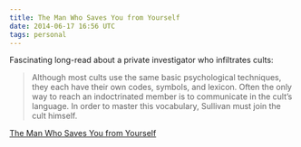 ```yaml
---
title: The Man Who Saves You from Yourself
date: 2014-06-17 16:56 UTC
tags: personal
---
```


Fascinating long-read about a private investigator who infiltrates cults:

> Although most cults use the same basic psychological techniques, they each have their own codes, symbols, and lexicon. Often the only way to reach an indoctrinated member is to communicate in the cult’s language. In order to master this vocabulary, Sullivan must join the cult himself.

[The Man Who Saves You from Yourself](http://harpers.org/archive/2013/11/the-man-who-saves-you-from-yourself/?single=1)
